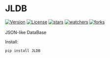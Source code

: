 # JLDB
[![Version](https://img.shields.io/github/release/HidekiHrk/JLDB.svg)](https://github.com/HidekiHrk/JLDB/releases/latest) [![License](https://img.shields.io/github/license/HidekiHrk/JLDB.svg)](https://github.com/HidekiHrk/JLDB/blob/master/LICENSE) [![stars](https://img.shields.io/github/stars/HidekiHrk/JLDB.svg)](https://github.com/HidekiHrk/JLDB/stargazers) [![watchers](https://img.shields.io/github/watchers/HidekiHrk/JLDB.svg)](https://github.com/HidekiHrk/JLDB/watchers) [![forks](https://img.shields.io/github/forks/HidekiHrk/JLDB.svg)](https://github.com/HidekiHrk/JLDB/network/members)
<br><br>
JSON-like DataBase

Install:
```
pip install JLDB
```
